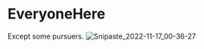 # EveryoneHere
 Except some pursuers.
![Snipaste_2022-11-17_00-36-27](https://user-images.githubusercontent.com/118449811/202464682-d1b2dfb8-9091-48c1-b19a-bc04ad77b513.png)
